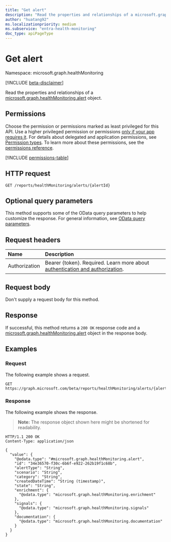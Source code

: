 ```yaml
---
title: "Get alert"
description: "Read the properties and relationships of a microsoft.graph.healthMonitoring.alert object."
author: "huatang92"
ms.localizationpriority: medium
ms.subservice: "entra-health-monitoring"
doc_type: apiPageType
---
```


# Get alert

Namespace: microsoft.graph.healthMonitoring

[!INCLUDE [beta-disclaimer](../../includes/beta-disclaimer.md)]

Read the properties and relationships of a [microsoft.graph.healthMonitoring.alert](../resources/healthmonitoring-alert.md) object.

## Permissions

Choose the permission or permissions marked as least privileged for this API. Use a higher privileged permission or permissions [only if your app requires it](/graph/permissions-overview#best-practices-for-using-microsoft-graph-permissions). For details about delegated and application permissions, see [Permission types](/graph/permissions-overview#permission-types). To learn more about these permissions, see the [permissions reference](/graph/permissions-reference).

<!-- {
  "blockType": "permissions",
  "name": "healthmonitoring-alert-get-permissions"
}
-->
[!INCLUDE [permissions-table](../includes/permissions/healthmonitoring-alert-get-permissions.md)]

## HTTP request

<!-- {
  "blockType": "ignored"
}
-->
``` http
GET /reports/healthMonitoring/alerts/{alertId}
```

## Optional query parameters

This method supports some of the OData query parameters to help customize the response. For general information, see [OData query parameters](/graph/query-parameters).

## Request headers

|Name|Description|
|:---|:---|
|Authorization|Bearer {token}. Required. Learn more about [authentication and authorization](/graph/auth/auth-concepts).|

## Request body

Don't supply a request body for this method.

## Response

If successful, this method returns a `200 OK` response code and a [microsoft.graph.healthMonitoring.alert](../resources/healthmonitoring-alert.md) object in the response body.

## Examples

### Request

The following example shows a request.
<!-- {
  "blockType": "request",
  "name": "get_alert"
}
-->
``` http
GET https://graph.microsoft.com/beta/reports/healthMonitoring/alerts/{alertId}
```


### Response

The following example shows the response.
>**Note:** The response object shown here might be shortened for readability.
<!-- {
  "blockType": "response",
  "truncated": true,
  "@odata.type": "microsoft.graph.healthMonitoring.alert"
}
-->
``` http
HTTP/1.1 200 OK
Content-Type: application/json

{
  "value": {
    "@odata.type": "#microsoft.graph.healthMonitoring.alert",
    "id": "34e36570-f30c-6b6f-e922-262b19f1c68b",
    "alertType": "String",
    "scenario": "String",
    "category": "String",
    "createdDateTime": "String (timestamp)",
    "state": "String",
    "enrichment": {
      "@odata.type": "microsoft.graph.healthMonitoring.enrichment"
    },
    "signals": {
      "@odata.type": "microsoft.graph.healthMonitoring.signals"
    },
    "documentation": {
      "@odata.type": "microsoft.graph.healthMonitoring.documentation"
    }
  }
}
```

